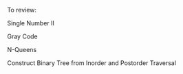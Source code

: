To review:

Single Number II

Gray Code

N-Queens

Construct Binary Tree from Inorder and Postorder Traversal
